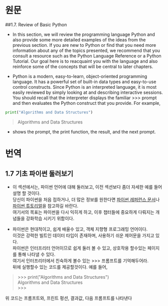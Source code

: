 # 원문
##1.7. Review of Basic Python
* In this section, we will review the programming language Python and also provide some more detailed examples of the ideas from the previous section. If you are new to Python or find that you need more information about any of the topics presented, we recommend that you consult a resource such as the Python Language Reference or a Python Tutorial. Our goal here is to reacquaint you with the language and also reinforce some of the concepts that will be central to later chapters.

* Python is a modern, easy-to-learn, object-oriented programming language. It has a powerful set of built-in data types and easy-to-use control constructs. Since Python is an interpreted language, it is most easily reviewed by simply looking at and describing interactive sessions. You should recall that the interpreter displays the familiar >>> prompt and then evaluates the Python construct that you provide. For example,

```python
print("Algorithms and Data Structures")
```
> Algorithms and Data Structures

* shows the prompt, the print function, the result, and the next prompt.

# 번역
## 1.7 기초 파이썬 둘러보기
* 이 섹션에서는, 파이썬 언어에 대해 둘러보고, 이전 섹션보다 좀더 자세한 예를 들어 설명 할 것이다.  
당신이 파이썬을 처음 접하거나, 더 많은 정보를 원한다면 [파이썬 레퍼런스 문서](https://docs.python.org/3/reference/index.html)나 [파이썬 튜토리얼](https://docs.python.org/3/tutorial/index.html)을 참고하길 바란다.  
여기서의 목표는 파이썬을 다시 익히게 하고, 이후 챕터들에 중요하게 다뤄지는 개념들을 강화학습 시키기 위함이다.  

* 파이썬은 현대적이고, 쉽게 배울수 있고, 객체 지향형 프로그래밍 언어이다.  
이것은 강력한 빌트인 데이터 타입이 존재하며, 사용하기 쉬운 제어문을 가지고 있다.  
파이썬은 인터프리터 언어이므로 쉽게 둘러 볼 수 있고, 상호작용 할수있는 페이지를 통해 나타낼 수 있다.  
여기서 인터프리터에서 친숙하게 볼수 있는 >>> 프롬프트를 기억해두어라.   
뒤에 실행할수 있는 코드를 제공할것이다. 예를 들어,

> \>>> print("Algorithms and Data Structures")  
Algorithms and Data Structures  
\>>>  

위 코드는 프롬프트와, 프린트 펑션, 결과값, 다음 프롬프트를 나타낸다